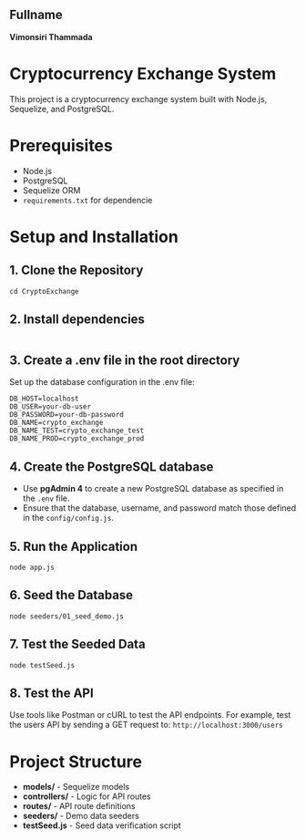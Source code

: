 ## Fullname
**Vimonsiri Thammada**

# Cryptocurrency Exchange System

This project is a cryptocurrency exchange system built with Node.js, Sequelize, and PostgreSQL.

# Prerequisites

- Node.js
- PostgreSQL
- Sequelize ORM
- `requirements.txt` for dependencie

# Setup and Installation

## 1. Clone the Repository
```git clone https://github.com/ployMatsuri/cryptoBridge_project.git
cd CryptoExchange
```

## 2. Install dependencies
```npm install
```

## 3. Create a .env file in the root directory
Set up the database configuration in the .env file:
```
DB_HOST=localhost
DB_USER=your-db-user
DB_PASSWORD=your-db-password
DB_NAME=crypto_exchange
DB_NAME_TEST=crypto_exchange_test
DB_NAME_PROD=crypto_exchange_prod
```

## 4. Create the PostgreSQL database
- Use **pgAdmin 4** to create a new PostgreSQL database as specified in the `.env` file.
- Ensure that the database, username, and password match those defined in the `config/config.js`.
  
## 5. Run the Application
```node app.js```

## 6. Seed the Database
```node seeders/01_seed_demo.js```

## 7. Test the Seeded Data
```node testSeed.js```

## 8. Test the API
Use tools like Postman or cURL to test the API endpoints. For example, test the users API by sending a GET request to:
```http://localhost:3000/users```

# Project Structure
- **models/** - Sequelize models
- **controllers/** - Logic for API routes
- **routes/** - API route definitions
- **seeders/** - Demo data seeders
- **testSeed.js** - Seed data verification script
  
